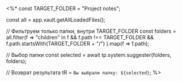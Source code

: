 <%*
const TARGET_FOLDER = "Project notes";

const all = app.vault.getAllLoadedFiles();

// Фильтруем только папки, внутри TARGET_FOLDER
const folders = all.filter(f => 
    "children" in f && 
    f.path !== TARGET_FOLDER && 
    f.path.startsWith(TARGET_FOLDER + "/")
).map(f => f.path);

// Выбор папки
const selected = await tp.system.suggester(folders, folders);

// Возврат результата
tR = `Вы выбрали папку: ${selected}`;
%>